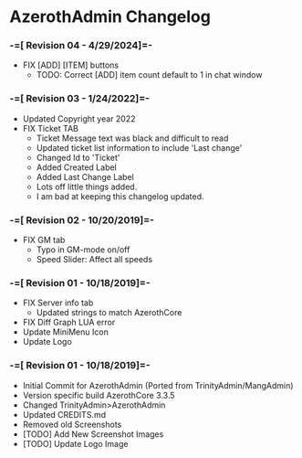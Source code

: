 # AzerothAdmin Changelog

### -=[ Revision 04 - 4/29/2024]=-
- FIX [ADD] [ITEM] buttons
  - TODO: Correct [ADD] item count default to 1 in chat window
### -=[ Revision 03 - 1/24/2022]=-
- Updated Copyright year 2022
- FIX Ticket TAB
  - Ticket Message text was black and difficult to read
  - Updated ticket list information to include 'Last change'
  - Changed Id to 'Ticket'
  - Added Created Label
  - Added Last Change Label
  - Lots off little things added.
  - I am bad at keeping this changelog updated.
### -=[ Revision 02 - 10/20/2019]=-
- FIX GM tab
  - Typo in GM-mode on/off
  - Speed Slider: Affect all speeds

### -=[ Revision 01 - 10/18/2019]=-
- FIX Server info tab
  - Updated strings to match AzerothCore
- FIX Diff Graph LUA error
- Update MiniMenu Icon
- Update Logo

### -=[ Revision 01 - 10/18/2019]=-
- Initial Commit for AzerothAdmin (Ported from TrinityAdmin/MangAdmin)
- Version specific build AzerothCore 3.3.5
- Changed TrinityAdmin>AzerothAdmin
- Updated CREDITS.md
- Removed old Screenshots
- [TODO] Add New Screenshot Images
- [TODO] Update Logo Image
